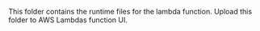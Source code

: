 This folder contains the runtime files for the lambda function. Upload this folder to AWS Lambdas function UI.